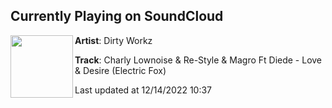 ## Currently Playing on SoundCloud

[<img align="left" width="100" src="https://i1.sndcdn.com/artworks-fqYyoE7d0WmDzKyN-P7M9LA-t500x500.jpg">](https://soundcloud.com/dirtyworkzofficial/charly-lownoise-re-style-magro-ft-diede-love-desire-electric-fox)

**Artist**: Dirty Workz 

**Track**: Charly Lownoise & Re-Style & Magro Ft Diede - Love & Desire (Electric Fox)

Last updated at 12/14/2022 10:37
